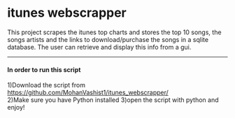 # itunes webscrapper
This project scrapes the itunes top charts and stores the top 10 songs, the songs artists and the links to download/purchase the songs in a sqlite database. The user can retrieve and display this info from a gui.  
___
#### In order to run this script
1)Download the script from https://github.com/MohanVashist1/itunes_webscrapper/<br/>
2)Make sure you have Python installed
3)open the script with python and enjoy!
